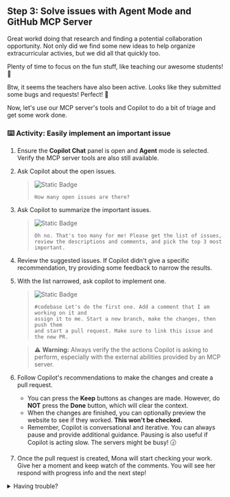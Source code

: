 ## Step 3: Solve issues with Agent Mode and GitHub MCP Server

Great workd doing that research and finding a potential collaboration opportunity.
Not only did we find some new ideas to help organize extracurricular activies, but we did all that quickly too.

Plenty of time to focus on the fun stuff, like teaching our awesome students! 🌱

Btw, it seems the teachers have also been active.
Looks like they submitted some bugs and requests! Perfect! 🚀

Now, let's use our MCP server's tools and Copilot to do a bit of triage and get some work done.

### :keyboard: Activity: Easily implement an important issue

1. Ensure the **Copilot Chat** panel is open and **Agent** mode is selected. Verify the MCP server tools are also still available.

2. Ask Copilot about the open issues.

   > ![Static Badge](https://img.shields.io/badge/-Prompt-text?style=social&logo=github%20copilot)
   >
   > ```prompt
   > How many open issues are there?
   > ```

3. Ask Copilot to summarize the important issues.

   > ![Static Badge](https://img.shields.io/badge/-Prompt-text?style=social&logo=github%20copilot)
   >
   > ```prompt
   > Oh no. That's too many for me! Please get the list of issues,
   > review the descriptions and comments, and pick the top 3 most important.
   > ```

4. Review the suggested issues. If Copilot didn't give a specific recommendation, try providing some feedback to narrow the results.

5. With the list narrowed, ask copilot to implement one.

   > ![Static Badge](https://img.shields.io/badge/-Prompt-text?style=social&logo=github%20copilot)
   >
   > ```prompt
   > #codebase Let's do the first one. Add a comment that I am working on it and
   > assign it to me. Start a new branch, make the changes, then push them
   > and start a pull request. Make sure to link this issue and the new PR.
   > ```

   > ⚠️ **Warning:** Always verify the the actions Copilot is asking to perform, especially with the external abilities provided by an MCP server.

6. Follow Copilot's recommendations to make the changes and create a pull request.

   - You can press the **Keep** buttons as changes are made. However, do **NOT** press the **Done** button, which will clear the context.
   - When the changes are finished, you can optionally preview the website to see if they worked. **This won't be checked.**
   - Remember, Copilot is conversational and iterative. You can always pause and provide additional guidance. Pausing is also useful if Copilot is acting slow. The servers might be busy! 🕝

7. Once the pull request is created, Mona will start checking your work. Give her a moment and keep watch of the comments. You will see her respond with progress info and the next step!

<details>
<summary>Having trouble?</summary><br/>

- If tools are not being requested, verify your MCP configuration is correct.
- If Copilot cannot retrieve results, verify you are using this Codespace's token or a Personal Access Token (PAT) with appropriate permissions. By default, the codespace token we are using only has access to this repository.

</details>
